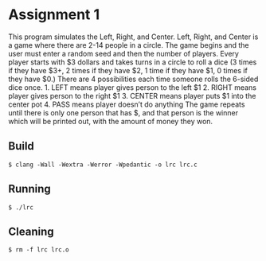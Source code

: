 # Assignment 1

This program simulates the Left, Right, and Center.
Left, Right, and Center is a game where there are 2-14 people in a circle.
The game begins and the user must enter a random seed and then the number of players.
Every player starts with $3 dollars and takes turns in a circle to roll a dice (3 times if they have $3+, 2 times if they have $2, 1 time if they have $1, 0 times if they have $0.) There are 4 possibilities each time someone rolls the 6-sided dice once.
	1. LEFT means player gives person to the left $1
	2. RIGHT means player gives person to the right $1
	3. CENTER means player puts $1 into the center pot
	4. PASS means player doesn’t do anything
The game repeats until there is only one person that has $, and that person is the winner which will be printed out, with the amount of money they won.

## Build

	$ clang -Wall -Wextra -Werror -Wpedantic -o lrc lrc.c

## Running

	$ ./lrc

## Cleaning

	$ rm -f lrc lrc.o
